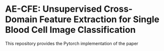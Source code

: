 # AE-CFE: Unsupervised Cross-Domain Feature Extraction for Single Blood Cell Image Classification
This repository provides the Pytorch implementation of the paper <a href="AE-CFE: Unsupervised Cross-Domain Feature Extraction for Single Blood Cell Image Classification" src = "https://link.springer.com/chapter/10.1007/978-3-031-16437-8_71">
